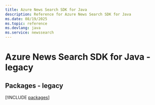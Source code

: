 ```yaml
---
title: Azure News Search SDK for Java
description: Reference for Azure News Search SDK for Java
ms.date: 08/19/2025
ms.topic: reference
ms.devlang: java
ms.service: newssearch
---
```

# Azure News Search SDK for Java - legacy
## Packages - legacy
[!INCLUDE [packages](news-search-index.md)]